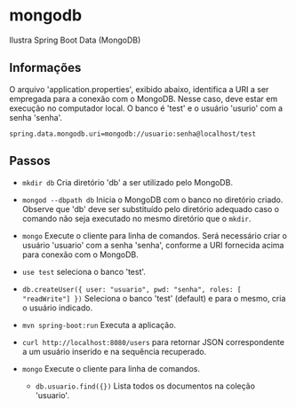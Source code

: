 # mongodb
Ilustra Spring Boot Data (MongoDB)

## Informações
O arquivo 'application.properties', exibido abaixo, identifica a URI a
ser empregada para a conexão com o MongoDB. Nesse caso, deve estar em execução
no computador local. O banco é 'test' e o usuário 'usurio' com a senha 'senha'.

```
spring.data.mongodb.uri=mongodb://usuario:senha@localhost/test
```

## Passos
- ```mkdir db``` Cria diretório 'db' a ser utilizado pelo MongoDB.
- ```mongod --dbpath db``` Inicia o MongoDB com o banco no diretório 
criado. Observe que 'db' deve ser substituído pelo diretório adequado caso
o comando não seja executado no mesmo diretório que o ```mkdir```.
- ```mongo``` Execute o cliente para linha de comandos. Será necessário criar
o usuário 'usuario' com a senha 'senha', conforme a URI fornecida acima para 
conexão com o MongoDB.
- ```use test``` seleciona o banco 'test'.

- ```db.createUser({ user: "usuario", pwd: "senha", roles: [ "readWrite"] })```
  Seleciona o banco 'test' (default) e para o mesmo, cria o usuário
       indicado.
- ```mvn spring-boot:run``` Executa a aplicação.
- ```curl http://localhost:8080/users``` para retornar JSON 
correspondente a um usuário inserido e na sequência recuperado.
- ```mongo``` Execute o cliente para linha de comandos.
  - ```db.usuario.find({})``` Lista todos os documentos na coleção 'usuario'.


